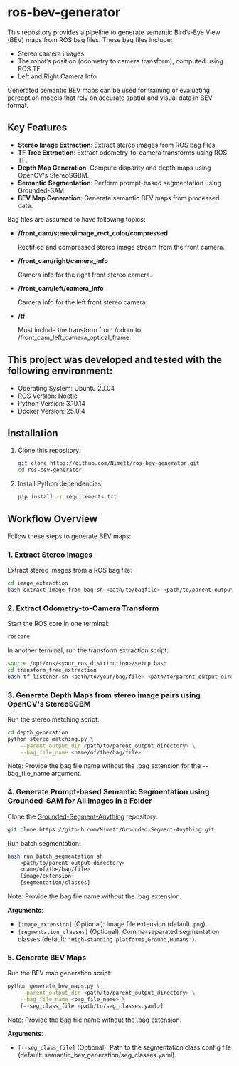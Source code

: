 # ros-bev-generator

This repository provides a pipeline to generate semantic Bird’s-Eye View (BEV) maps from ROS bag files. These bag files include:

- Stereo camera images
- The robot’s position (odometry to camera transform), computed using ROS TF
- Left and Right Camera Info

Generated semantic BEV maps can be used for training or evaluating perception models that rely on accurate spatial and visual data in BEV format.

## Key Features
- **Stereo Image Extraction**: Extract stereo images from ROS bag files.
- **TF Tree Extraction**: Extract odometry-to-camera transforms using ROS TF.
- **Depth Map Generation**: Compute disparity and depth maps using OpenCV's StereoSGBM.
- **Semantic Segmentation**: Perform prompt-based segmentation using Grounded-SAM.
- **BEV Map Generation**: Generate semantic BEV maps from processed data.

Bag files are assumed to have following topics:
- **/front_cam/stereo/image_rect_color/compressed**

    Rectified and compressed stereo image stream from the front camera.

- **/front_cam/right/camera_info**

    Camera info for the right front stereo camera.

- **/front_cam/left/camera_info**

    Camera info for the left front stereo camera.

- **/tf**

    Must include the transform from /odom to /front_cam_left_camera_optical_frame

## This project was developed and tested with the following environment:
- Operating System: Ubuntu 20.04
- ROS Version: Noetic
- Python Version: 3.10.14
- Docker Version: 25.0.4

## Installation
1. Clone this repository:
   ```bash
   git clone https://github.com/Nimett/ros-bev-generator.git
   cd ros-bev-generator
   ```
2. Install Python dependencies:
   ```bash
   pip install -r requirements.txt
   ```

## Workflow Overview
Follow these steps to generate BEV maps:

### 1. Extract Stereo Images
Extract stereo images from a ROS bag file:
```bash
cd image_extraction
bash extract_image_from_bag.sh <path/to/bagfile> <path/to/parent_output_directory>
```
### 2. Extract Odometry-to-Camera Transform
Start the ROS core in one terminal:
```bash
roscore
```
In another terminal, run the transform extraction script:
```bash
source /opt/ros/<your_ros_distribution>/setup.bash
cd transform_tree_extraction
bash tf_listener.sh <path/to/your/bag/file> <path/to/parent_output_directory>
```

### 3. Generate Depth Maps from stereo image pairs using OpenCV's StereoSGBM
Run the stereo matching script:
```bash
cd depth_generation
python stereo_matching.py \
    --parent_output_dir <path/to/parent_output_directory> \
    --bag_file_name <name/of/the/bag/file>
```
Note: Provide the bag file name without the .bag extension for the --bag_file_name argument.

### 4. Generate Prompt-based Semantic Segmentation using Grounded-SAM for All Images in a Folder
Clone the [Grounded-Segment-Anything](https://github.com/Nimett/Grounded-Segment-Anything) repository:
```bash
git clone https://github.com/Nimett/Grounded-Segment-Anything.git
```

Run batch segmentation:
```bash
bash run_batch_segmentation.sh 
    <path/to/parent_output_directory> 
    <name/of/the/bag/file>
    [image/extension]
    [segmentation/classes]
```
Note: Provide the bag file name without the .bag extension.

**Arguments**:
- `[image_extension]` (Optional): Image file extension (default: `png`).
- `[segmentation_classes]` (Optional): Comma-separated segmentation classes (default: `"High-standing platforms,Ground,Humans"`).

### 5. Generate BEV Maps
Run the BEV map generation script:
```bash
python generate_bev_maps.py \
    --parent_output_dir <path/to/parent_output_directory> \
    --bag_file_name <bag_file_name> \
    [--seg_class_file <path/to/seg_classes.yaml>]
```
Note: Provide the bag file name without the .bag extension.

**Arguments**:
- `[--seg_class_file]` (Optional): Path to the segmentation class config file (default: semantic_bev_generation/seg_classes.yaml).